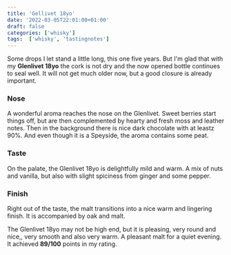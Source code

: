 ```yaml
---
title: 'Gellivet 18yo'
date: '2022-03-05T22:01:00+01:00'
draft: false
categories: ['whisky']
tags:  ['whisky', 'tastingnotes']
---
```


Some drops I let stand a little long, this one five years. But I'm glad that with my **Glenlivet 18yo** the cork is not dry and the now opened bottle continues to seal well. It will not get much older now, but a good closure is already important.

### Nose

A wonderful aroma reaches the nose on the Glenlivet. Sweet berries start things off, but are then complemented by hearty and fresh moss and leather notes. Then in the background there is nice dark chocolate with at leastz 90%. And even though it is a Speyside, the aroma contains some peat.

### Taste

On the palate, the Glenlivet 18yo is delightfully mild and warm. A mix of nuts and vanilla, but also with slight spiciness from ginger and some pepper.

### Finish

Right out of the taste, the malt transitions into a nice warm and lingering finish. It is accompanied by oak and malt.

The Glenlivet 18yo may not be high end, but it is pleasing, very round and nice,, very smooth and also very warm. A pleasant malt for a quiet evening. It achieved **89/100** points in my rating.

